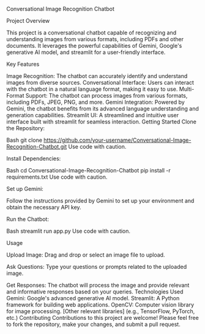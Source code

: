 Conversational Image Recognition Chatbot

Project Overview

This project is a conversational chatbot capable of recognizing and understanding images from various formats, including PDFs and other documents. It leverages the powerful capabilities of Gemini, Google's generative AI model, and streamlit for a user-friendly interface.

Key Features

Image Recognition: The chatbot can accurately identify and understand images from diverse sources.
Conversational Interface: Users can interact with the chatbot in a natural language format, making it easy to use.
Multi-Format Support: The chatbot can process images from various formats, including PDFs, JPEG, PNG, and more.
Gemini Integration: Powered by Gemini, the chatbot benefits from its advanced language understanding and generation capabilities.
Streamlit UI: A streamlined and intuitive user interface built with streamlit for seamless interaction.
Getting Started
Clone the Repository:

Bash
git clone https://github.com/your-username/Conversational-Image-Recognition-Chatbot.git
Use code with caution.

Install Dependencies:

Bash
cd Conversational-Image-Recognition-Chatbot
pip install -r requirements.txt
Use code with caution.

Set up Gemini:

Follow the instructions provided by Gemini to set up your environment and obtain the necessary API key.

Run the Chatbot:

Bash
streamlit run app.py
Use code with caution.

Usage

Upload Image: Drag and drop or select an image file to upload.

Ask Questions: Type your questions or prompts related to the uploaded image.

Get Responses: The chatbot will process the image and provide relevant and informative responses based on your queries.
Technologies Used
Gemini: Google's advanced generative AI model.
Streamlit: A Python framework for building web applications.
OpenCV: Computer vision library for image processing.
[Other relevant libraries] (e.g., TensorFlow, PyTorch, etc.)
Contributing
Contributions to this project are welcome! Please feel free to fork the repository, make your changes, and submit a pull request.
